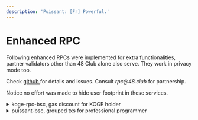 ```yaml
---
description: 'Puissant: [Fr] Powerful.'
---
```


# Enhanced RPC

Following enhanced RPCs were implemented for extra functionalities, partner validators other than 48 Club alone also serve. They work in privacy mode too.

Check [github ](https://github.com/BNB48Club/enhanced\_rpc)for details and issues. Consult _rpc@48.club_ for partnership.

Notice no effort was made to hide user footprint in these services.&#x20;

<details>

<summary>koge-rpc-bsc, gas discount for KOGE holder</summary>

Hold [$KOGE](https://bscscan.com/token/0xe6df05ce8c8301223373cf5b969afcb1498c5528) to enjoy discount of BSC gas fee !&#x20;

As far as：&#x20;

1. There is at least 1 KOGE in your wallet(Including wallet balance, DAO-staked and [48er-nft.md](../../../../dao/governance/48er-nft.md "mention")).&#x20;
2. Use this RPC -> https://koge-rpc-bsc.48.club

You can enjoy a gas discount up to 80% then.&#x20;

Please notice there are conditions for this discount. The more gasLimit your tx has, the more KOGE you need to be eligible

Effective KOGE balance includes:

1. $KOGE in your wallet, up to 10.
2. $KOGE staked to [DAO](https://www.bnb48.club/staking).
3. Each held 48er NFT is considered as 1,000,000 KOGE holding.

<pre><code>Effective KOGE or eKOGE
= max(10,Koge Balance) + Koge Staked + 48erNFTBalance * 1,000,000

<strong>eKOGE      max gasLimit for 1gwei discount
</strong>&#x3C;1        0
1~10      240000
100       480000
1000      960000
10000     1920000
...
//10 times holding double the max gasLimit
</code></pre>

When the gasLimit exceeds your eligible quota, you can hold more KOGE or set a higher gasPrice. A recommended gasPrice will be included in the error msg, just set the new gasPrice and send your tx again.

Since not all the validators seal txs below 5gwei (while 48 Club and partners do), gas discounted tx may be sealed a bit slower, it's totally normal.

</details>

<details>

<summary>puissant-bsc, grouped txs for professional programmer</summary>

Puissant is a service where grouped txs are supported as an atomic operation without breaking gasPrice based ordering. Puissant is natively in private mode.

Powerful tool for programmers only, you can't use this URL as an ordinary wallet RPC.

Check [puissant-api.md](puissant-api.md "mention")for details.

</details>
